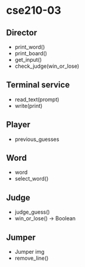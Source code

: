 # cse210-03
## Director
- print_word()
- print_board()
- get_input()
- check_judge(win_or_lose)
## Terminal service
- read_text(prompt)
- write(print)
## Player
- previous_guesses
## Word
- word
- select_word()
## Judge
- judge_guess()
- win_or_lose() -> Boolean
## Jumper
- Jumper img
- remove_line()
